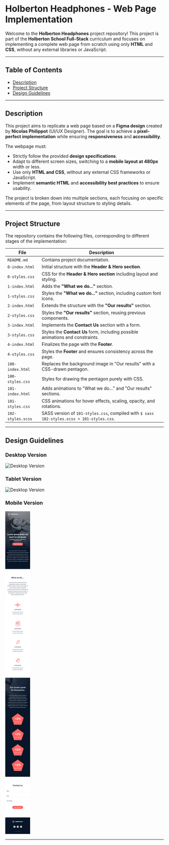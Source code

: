 # Holberton Headphones - Web Page Implementation

Welcome to the **Holberton Headphones** project repository! This project is part of the **Holberton School Full-Stack** curriculum and focuses on implementing a complete web page from scratch using only **HTML** and **CSS**, without any external libraries or JavaScript.

---

## Table of Contents

- [Description](#description)  
- [Project Structure](#project-structure)  
- [Design Guidelines](#design-guidelines)  

---

## Description

This project aims to replicate a web page based on a **Figma design** created by **Nicolas Philippot** (UI/UX Designer). The goal is to achieve a **pixel-perfect implementation** while ensuring **responsiveness** and **accessibility**.  

The webpage must:  

- Strictly follow the provided **design specifications**.  
- Adapt to different screen sizes, switching to a **mobile layout at 480px** width or less.  
- Use only **HTML and CSS**, without any external CSS frameworks or JavaScript.  
- Implement **semantic HTML** and **accessibility best practices** to ensure usability.  

The project is broken down into multiple sections, each focusing on specific elements of the page, from layout structure to styling details.

---

## Project Structure

The repository contains the following files, corresponding to different stages of the implementation:

| File              | Description                                                                                |
| ----------------- | ------------------------------------------------------------------------------------------ |
| `README.md`       | Contains project documentation.                                                            |
| `0-index.html`    | Initial structure with the **Header & Hero section**.                                      |
| `0-styles.css`    | CSS for the **Header & Hero section** including layout and styling.                        |
| `1-index.html`    | Adds the **"What we do..."** section.                                                      |
| `1-styles.css`    | Styles the **"What we do..."** section, including custom font icons.                       |
| `2-index.html`    | Extends the structure with the **"Our results"** section.                                  |
| `2-styles.css`    | Styles the **"Our results"** section, reusing previous components.                         |
| `3-index.html`    | Implements the **Contact Us** section with a form.                                         |
| `3-styles.css`    | Styles the **Contact Us** form, including possible animations and constraints.             |
| `4-index.html`    | Finalizes the page with the **Footer**.                                                    |
| `4-styles.css`    | Styles the **Footer** and ensures consistency across the page.                             |
| `100-index.html`  | Replaces the background image in "Our results" with a CSS-drawn pentagon.                  |
| `100-styles.css`  | Styles for drawing the pentagon purely with CSS.                                           |
| `101-index.html`  | Adds animations to "What we do..." and "Our results" sections.                             |
| `101-styles.css`  | CSS animations for hover effects, scaling, opacity, and rotations.                         |
| `102-styles.scss` | SASS version of `101-styles.css`, compiled with `$ sass 102-styles.scss > 101-styles.css`. |

---

## Design Guidelines

### Desktop Version

![Desktop Version](Screenshots/desktop.png)

### Tablet Version

![Desktop Version](Screenshots/tablet.png)

### Mobile Version

![Desktop Version](Screenshots/mobile.png)

---
